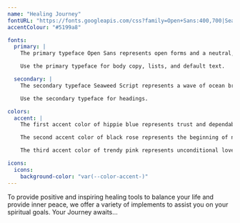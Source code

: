 ```yaml
---
name: "Healing Journey"
fontURL: "https://fonts.googleapis.com/css?family=Open+Sans:400,700|Seaweed+Script"
accentColour: "#5199a8"

fonts:
  primary: |
    The primary typeface Open Sans represents open forms and a neutral, yet friendly appearance it is optimized for legibility across print, web, and mobile interfaces. Featuring wide apertures on many letters and a large x-height, the typeface is highly legible on screen and at small sizes.

    Use the primary typeface for body copy, lists, and default text.

  secondary: |
    The secondary typeface Seaweed Script represents a wave of ocean breezes and is meant to have a calming healing effect.  This font represents the brand and what it is trying to achieve.

    Use the secondary typeface for headings.

colors:
  accent: |
    The first accent color of hippie blue represents trust and dependability. It symbolizes the ocean and sky it is a constant and calming influence in our world.  This colour appeals to both men and women.  This color is featured on the homepage.

    The second accent color of black rose represents the beginning of new things, a journey into unexplored territory.  This color is featured on the products page.

    The third accent color of trendy pink represents unconditional love and understanding, and is associated with giving and receiving care.  This color is feature on the form page.

icons:
  icons:
    background-color: "var(--color-accent-)"
---
```


To provide positive and inspiring healing tools to balance your life and provide inner peace, we offer a variety of implements to assist you on your spiritual goals. Your Journey awaits...
